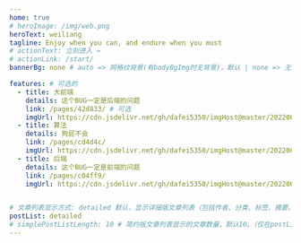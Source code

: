 ```yaml
---
home: true
# heroImage: /img/web.png
heroText: weiliang
tagline: Enjoy when you can, and endure when you must
# actionText: 立刻进入 →
# actionLink: /start/
bannerBg: none # auto => 网格纹背景(有bodyBgImg时无背景)，默认 | none => 无 | '大图地址' | background: 自定义背景样式       提示：如发现文本颜色不适应你的背景时可以到palette.styl修改$bannerTextColor变量

features: # 可选的
  - title: 大前端
    details: 这个BUG一定是后端的问题
    link: /pages/42d833/ # 可选
    imgUrl: https://cdn.jsdelivr.net/gh/dafei5350/imgHost@master/20220625/web.6ko7dr0itgk0.webp # 可选
  - title: 算法
    details: 狗屁不会
    link: /pages/cd4d4c/
    imgUrl: https://cdn.jsdelivr.net/gh/dafei5350/imgHost@master/20220625/other.35ae8dydv0u0.webp
  - title: 后端
    details: 这个BUG一定是前端的问题
    link: /pages/c04ff9/
    imgUrl: https://cdn.jsdelivr.net/gh/dafei5350/imgHost@master/20220625/more.4rj6phfbsn40.webp


# 文章列表显示方式: detailed 默认，显示详细版文章列表（包括作者、分类、标签、摘要、分页等）| simple => 显示简约版文章列表（仅标题和日期）| none 不显示文章列表
postList: detailed
# simplePostListLength: 10 # 简约版文章列表显示的文章数量，默认10。（仅在postList设置为simple时生效）
---
```

<ClientOnly>
  <WebInfo/>
</ClientOnly>

